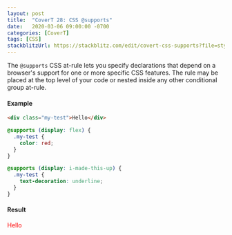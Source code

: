 ```yaml
---
layout: post
title:  "CoverT 28: CSS @supports"
date:   2020-03-06 09:00:00 -0700
categories: [CoverT]
tags: [CSS]
stackblitzUrl: https://stackblitz.com/edit/covert-css-supports?file=style.css
---
```


The `@supports` CSS at-rule lets you specify declarations that depend on a browser's support for one or more specific CSS features. The rule may be placed at the top level of your code or nested inside any other conditional group at-rule.

#### Example

```html
<div class="my-test">Hello</div>
```

```css
@supports (display: flex) {
  .my-test {
    color: red;
  }
}

@supports (display: i-made-this-up) {
  .my-test {
    text-decoration: underline;
  }
}
```

#### Result

<style>
@supports (display: flex) {
  .my-test {
    color: red;
  }
}

@supports (display: i-made-this-up) {
  .my-test {
    text-decoration: underline;
  }
}
</style>

<div class="my-test">Hello</div>